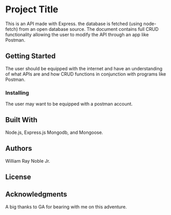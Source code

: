 # Project Title

This is an API made with Express.  the database is fetched (using node-fetch) from an open database source.  The document contains full CRUD functionality allowing the user to modify the API through an app like Postman.    

## Getting Started

The user should be equipped with the internet and have an understanding of what APIs are and how CRUD functions in conjunction with programs like Postman.  

### Installing

The user may want to be equipped with a postman account. 

## Built With

Node.js, Express.js Mongodb, and Mongoose.


## Authors

William Ray Noble Jr.

## License



## Acknowledgments

A big thanks to GA for bearing with me on this adventure.
